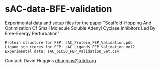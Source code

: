 # sAC-data-BFE-validation

Experimental data and setup files for the paper "Scaffold-Hopping And Optimization Of Small Molecule Soluble Adenyl Cyclase Inhibitors Led By Free-Energy Perturbation"

	Protein structure for FEP: sAC_Protein_FEP_Validation.pdb
	Ligand structures for FEP: sAC_Ligands_FEP_Validation.mol2
	Experimental data: sAC_pIC50_FEP_Validation_Set.csv

Contact: David Huggins <dhuggins@tritdi.org>
